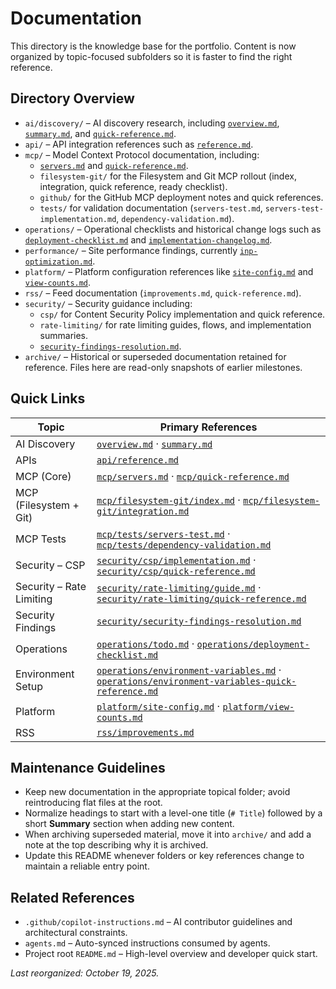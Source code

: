 # Documentation

This directory is the knowledge base for the portfolio. Content is now organized by topic-focused subfolders so it is faster to find the right reference.

## Directory Overview

- `ai/discovery/` – AI discovery research, including [`overview.md`](./ai/discovery/overview.md), [`summary.md`](./ai/discovery/summary.md), and [`quick-reference.md`](./ai/discovery/quick-reference.md).
- `api/` – API integration references such as [`reference.md`](./api/reference.md).
- `mcp/` – Model Context Protocol documentation, including:
	- [`servers.md`](./mcp/servers.md) and [`quick-reference.md`](./mcp/quick-reference.md).
	- `filesystem-git/` for the Filesystem and Git MCP rollout (index, integration, quick reference, ready checklist).
	- `github/` for the GitHub MCP deployment notes and quick references.
	- `tests/` for validation documentation (`servers-test.md`, `servers-test-implementation.md`, `dependency-validation.md`).
- `operations/` – Operational checklists and historical change logs such as [`deployment-checklist.md`](./operations/deployment-checklist.md) and [`implementation-changelog.md`](./operations/implementation-changelog.md).
- `performance/` – Site performance findings, currently [`inp-optimization.md`](./performance/inp-optimization.md).
- `platform/` – Platform configuration references like [`site-config.md`](./platform/site-config.md) and [`view-counts.md`](./platform/view-counts.md).
- `rss/` – Feed documentation (`improvements.md`, `quick-reference.md`).
- `security/` – Security guidance including:
	- `csp/` for Content Security Policy implementation and quick reference.
	- `rate-limiting/` for rate limiting guides, flows, and implementation summaries.
	- [`security-findings-resolution.md`](./security/security-findings-resolution.md).
- `archive/` – Historical or superseded documentation retained for reference. Files here are read-only snapshots of earlier milestones.

## Quick Links

| Topic | Primary References |
|-------|--------------------|
| AI Discovery | [`overview.md`](./ai/discovery/overview.md) · [`summary.md`](./ai/discovery/summary.md) |
| APIs | [`api/reference.md`](./api/reference.md) |
| MCP (Core) | [`mcp/servers.md`](./mcp/servers.md) · [`mcp/quick-reference.md`](./mcp/quick-reference.md) |
| MCP (Filesystem + Git) | [`mcp/filesystem-git/index.md`](./mcp/filesystem-git/index.md) · [`mcp/filesystem-git/integration.md`](./mcp/filesystem-git/integration.md) |
| MCP Tests | [`mcp/tests/servers-test.md`](./mcp/tests/servers-test.md) · [`mcp/tests/dependency-validation.md`](./mcp/tests/dependency-validation.md) |
| Security – CSP | [`security/csp/implementation.md`](./security/csp/implementation.md) · [`security/csp/quick-reference.md`](./security/csp/quick-reference.md) |
| Security – Rate Limiting | [`security/rate-limiting/guide.md`](./security/rate-limiting/guide.md) · [`security/rate-limiting/quick-reference.md`](./security/rate-limiting/quick-reference.md) |
| Security Findings | [`security/security-findings-resolution.md`](./security/security-findings-resolution.md) |
| Operations | [`operations/todo.md`](./operations/todo.md) · [`operations/deployment-checklist.md`](./operations/deployment-checklist.md) |
| Environment Setup | [`operations/environment-variables.md`](./operations/environment-variables.md) · [`operations/environment-variables-quick-reference.md`](./operations/environment-variables-quick-reference.md) |
| Platform | [`platform/site-config.md`](./platform/site-config.md) · [`platform/view-counts.md`](./platform/view-counts.md) |
| RSS | [`rss/improvements.md`](./rss/improvements.md) |

## Maintenance Guidelines

- Keep new documentation in the appropriate topical folder; avoid reintroducing flat files at the root.
- Normalize headings to start with a level-one title (`# Title`) followed by a short **Summary** section when adding new content.
- When archiving superseded material, move it into `archive/` and add a note at the top describing why it is archived.
- Update this README whenever folders or key references change to maintain a reliable entry point.

## Related References

- `.github/copilot-instructions.md` – AI contributor guidelines and architectural constraints.
- `agents.md` – Auto-synced instructions consumed by agents.
- Project root `README.md` – High-level overview and developer quick start.

_Last reorganized: October 19, 2025._
